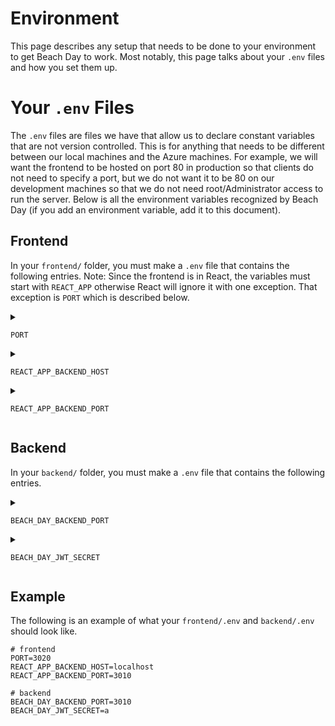 # Environment
This page describes any setup that needs to be done to your environment to get Beach Day to work. Most notably, this page talks about your `.env` files and how you set them up.

# Your `.env` Files
The `.env` files are files we have that allow us to declare constant variables that are not version controlled. This is for anything that needs to be different between our local machines and the Azure machines. For example, we will want the frontend to be hosted on port 80 in production so that clients do not need to specify a port, but we do not want it to be 80 on our development machines so that we do not need root/Administrator access to run the server. Below is all the environment variables recognized by Beach Day (if you add an environment variable, add it to this document).

## Frontend
In your `frontend/` folder, you must make a `.env` file that contains the following entries. Note: Since the frontend is in React, the variables must start with `REACT_APP` otherwise React will ignore it with one exception. That exception is `PORT` which is described below.
<details>
<summary>

`PORT`

</summary>
<p>

This environment variable is recognized by React directly and does not need implemented in the frontend code. It tells React which port to host the frontend on. If it isn't set, React defaults to 3000.

</p>
</details>
<details>
<summary>

`REACT_APP_BACKEND_HOST`

</summary>
<p>

    This is the hostname of the backend. If this is not set, you will get weird errors. For your local development machine, you most likely want to set it to `localhost`.

</p>
</details>
<details>
<summary>

`REACT_APP_BACKEND_PORT`

</summary>
<p>

This is the port the backend is hosted on. If this is not set, you will get weird errors. You need to make sure this is the same as `BEACH_DAY_BACKEND_PORT` in your `backend/.env` file.

</p>
</details>

## Backend
In your `backend/` folder, you must make a `.env` file that contains the following entries.
<details>
<summary>

`BEACH_DAY_BACKEND_PORT`

</summary>
<p>

This is the port the backend will be hosted on. If this is not set, the code will select 3010 by default. You must set `REACT_APP_BACKEND_PORT` to the same value.

</p>
</details>
<details>
<summary>

`BEACH_DAY_JWT_SECRET`

</summary>
<p>

This is the value of the jwt secret. If this is not set, you will get an error. For your local development environment, its not very important what this value is set to as you should not be storing sensitive user data on your local machine. This will need to be a truly random and truly secret value on the Azure server.

</p>
</details>

## Example
The following is an example of what your `frontend/.env` and `backend/.env` should look like.
```
# frontend
PORT=3020
REACT_APP_BACKEND_HOST=localhost
REACT_APP_BACKEND_PORT=3010
```
```
# backend
BEACH_DAY_BACKEND_PORT=3010
BEACH_DAY_JWT_SECRET=a
```
